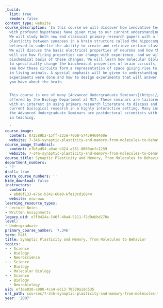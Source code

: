 ```yaml
---
_build:
  list: true
  render: false
content_type: website
course_description: 'In this course we will discover how innovative technologies combined
  with profound hypotheses have given rise to our current understanding of neuroscience.
  We will study both new and classical primary research papers with a focus on the
  plasticity between synapses in a brain structure called the hippocampus, which is
  believed to underlie the ability to create and retrieve certain classes of memories.
  We will discuss the basic electrical properties of neurons and how they fire. We
  will see how firing properties can change with experience, and we will study the
  biochemical basis of these changes. We will learn how molecular biology can be used
  to specifically change the biochemical properties of brain circuits, and we will
  see how these circuits form a representation of space giving rise to complex behaviors
  in living animals. A special emphasis will be given to understanding why specific
  experiments were done and how to design experiments that will answer the questions
  you have about the brain.


  This course is one of many [Advanced Undergraduate Seminars](https://biology.mit.edu/undergraduate/course_listings/advanced_undergraduate_seminars)
  offered by the Biology Department at MIT. These seminars are tailored for students
  with an interest in using primary research literature to discuss and learn about
  current biological research in a highly interactive setting. Many instructors of
  the Advanced Undergraduate Seminars are postdoctoral scientists with a strong interest
  in teaching.

  '
course_image:
  content: 072589b2-15ff-233e-70b8-57459460400e
  website: 7-346-synaptic-plasticity-and-memory-from-molecules-to-behavior-fall-2007
course_image_thumbnail:
  content: efb5ad54-a0ae-b324-a351-8660aefc1259
  website: 7-346-synaptic-plasticity-and-memory-from-molecules-to-behavior-fall-2007
course_title: Synaptic Plasticity and Memory, from Molecules to Behavior
department_numbers:
- '7'
draft: true
extra_course_numbers: ''
hide_download: false
instructors:
  content:
  - ebd8f133-e76c-b342-60e0-6fe13cd16844
  website: ocw-www
learning_resource_types:
- Lecture Notes
- Written Assignments
legacy_uid: e7f0424a-546f-40a4-5211-f2d9abbd270e
level:
- Undergraduate
primary_course_number: '7.346'
term: Fall
title: Synaptic Plasticity and Memory, from Molecules to Behavior
topics:
- - Science
  - Biology
  - Neuroscience
- - Science
  - Biology
  - Molecular Biology
- - Science
  - Biology
  - Neurobiology
uid: ef1ee020-a088-4ca9-a613-70539a1dd535
url_path: courses/7-346-synaptic-plasticity-and-memory-from-molecules-to-behavior-fall-2007
year: '2007'
---
```


